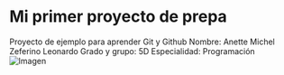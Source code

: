 # Mi primer proyecto de prepa
Proyecto de ejemplo para aprender Git y Github
Nombre: Anette Michel Zeferino Leonardo
Grado y grupo: 5D
Especialidad: Programación
![Imagen](https://www.pixartprinting.it/blog/wp-content/uploads/2021/06/1_Mona_Lisa_300ppi.jpg) 
